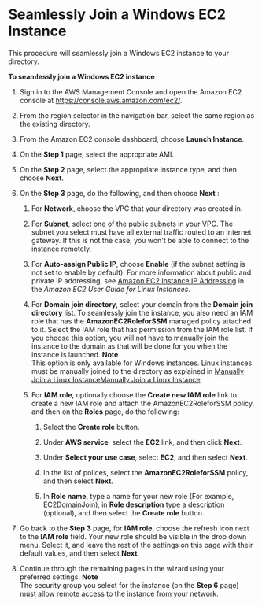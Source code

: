 # Seamlessly Join a Windows EC2 Instance<a name="ad_connector_launching_instance"></a>

This procedure will seamlessly join a Windows EC2 instance to your directory\.

**To seamlessly join a Windows EC2 instance**

1. Sign in to the AWS Management Console and open the Amazon EC2 console at [https://console\.aws\.amazon\.com/ec2/](https://console.aws.amazon.com/ec2/)\.

1. From the region selector in the navigation bar, select the same region as the existing directory\.

1. From the Amazon EC2 console dashboard, choose **Launch Instance**\.

1. On the **Step 1** page, select the appropriate AMI\.

1. On the **Step 2** page, select the appropriate instance type, and then choose **Next**\.

1. On the **Step 3** page, do the following, and then choose **Next** :

   1. For **Network**, choose the VPC that your directory was created in\.

   1. For **Subnet**, select one of the public subnets in your VPC\. The subnet you select must have all external traffic routed to an Internet gateway\. If this is not the case, you won't be able to connect to the instance remotely\.

   1. For **Auto\-assign Public IP**, choose **Enable** \(if the subnet setting is not set to enable by default\)\. For more information about public and private IP addressing, see [Amazon EC2 Instance IP Addressing](https://docs.aws.amazon.com/AWSEC2/latest/UserGuide/using-instance-addressing.html) in the *Amazon EC2 User Guide for Linux Instances*\.

   1. For **Domain join directory**, select your domain from the **Domain join directory** list\. To seamlessly join the instance, you also need an IAM role that has the **AmazonEC2RoleforSSM** managed policy attached to it\. Select the IAM role that has permission from the IAM role list\. If you choose this option, you will not have to manually join the instance to the domain as that will be done for you when the instance is launched\.
**Note**  
This option is only available for Windows instances\. Linux instances must be manually joined to the directory as explained in [Manually Join a Linux InstanceManually Join a Linux Instance](join_linux_instance.md)\.

   1. For **IAM role**, optionally choose the **Create new IAM role** link to create a new IAM role and attach the AmazonEC2RoleforSSM policy, and then on the **Roles** page, do the following:

      1. Select the **Create role** button\.

      1. Under **AWS service**, select the **EC2** link, and then click **Next**\.

      1. Under **Select your use case**, select **EC2**, and then select **Next**\.

      1. In the list of polices, select the **AmazonEC2RoleforSSM** policy, and then select **Next**\.

      1. In **Role name**, type a name for your new role \(For example, EC2DomainJoin\), in **Role description** type a description \(optional\), and then select the **Create role** button\.

1. Go back to the **Step 3** page, for **IAM role**, choose the refresh icon next to the **IAM role** field\. Your new role should be visible in the drop down menu\. Select it, and leave the rest of the settings on this page with their default values, and then select **Next**\.

1. Continue through the remaining pages in the wizard using your preferred settings\.
**Note**  
The security group you select for the instance \(on the **Step 6** page\) must allow remote access to the instance from your network\.